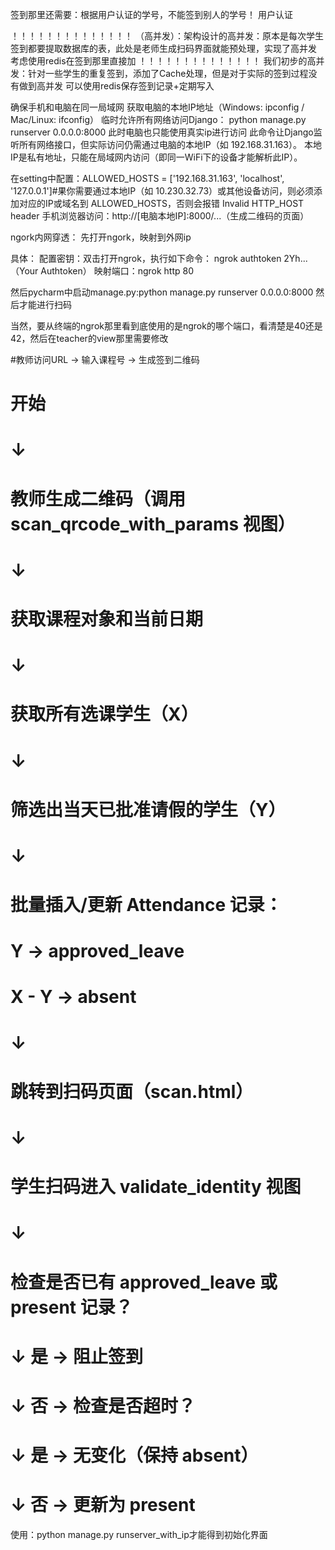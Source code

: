 签到那里还需要：根据用户认证的学号，不能签到别人的学号！
用户认证



！！！！！！！！！！！！！！
（高并发）：架构设计的高并发：原本是每次学生签到都要提取数据库的表，此处是老师生成扫码界面就能预处理，实现了高并发
考虑使用redis在签到那里直接加
！！！！！！！！！！！！！！
我们初步的高并发：针对一些学生的重复签到，添加了Cache处理，但是对于实际的签到过程没有做到高并发
可以使用redis保存签到记录+定期写入




确保手机和电脑在同一局域网
获取电脑的本地IP地址（Windows: ipconfig / Mac/Linux: ifconfig）
临时允许所有网络访问Django： python manage.py runserver 0.0.0.0:8000  此时电脑也只能使用真实ip进行访问
此命令让Django监听所有网络接口，但实际访问仍需通过电脑的本地IP（如 192.168.31.163）。
本地IP是私有地址，只能在局域网内访问（即同一WiFi下的设备才能解析此IP）。

在setting中配置：ALLOWED_HOSTS = ['192.168.31.163', 'localhost', '127.0.0.1']#果你需要通过本地IP（如 10.230.32.73）或其他设备访问，则必须添加对应的IP或域名到 ALLOWED_HOSTS，否则会报错 Invalid HTTP_HOST header
手机浏览器访问：http://[电脑本地IP]:8000/...（生成二维码的页面）

ngork内网穿透：
先打开ngork，映射到外网ip

具体：
配置密钥：双击打开ngrok，执行如下命令： ngrok authtoken 2Yh...（Your Authtoken）
映射端口：ngrok http 80

然后pycharm中启动manage.py:python manage.py runserver 0.0.0.0:8000
然后才能进行扫码

当然，要从终端的ngrok那里看到底使用的是ngrok的哪个端口，看清楚是40还是42，然后在teacher的view那里需要修改



#教师访问URL → 输入课程号 → 生成签到二维码
# 开始
#   ↓
# 教师生成二维码（调用 scan_qrcode_with_params 视图）
#   ↓
# 获取课程对象和当前日期
#   ↓
# 获取所有选课学生（X）
#   ↓
# 筛选出当天已批准请假的学生（Y）
#   ↓
# 批量插入/更新 Attendance 记录：
#      Y → approved_leave
#      X - Y → absent
#   ↓
# 跳转到扫码页面（scan.html）
#   ↓
# 学生扫码进入 validate_identity 视图
#   ↓
# 检查是否已有 approved_leave 或 present 记录？
#     ↓ 是 → 阻止签到
#     ↓ 否 → 检查是否超时？
#         ↓ 是 → 无变化（保持 absent）
#         ↓ 否 → 更新为 present


使用：python manage.py runserver_with_ip才能得到初始化界面
